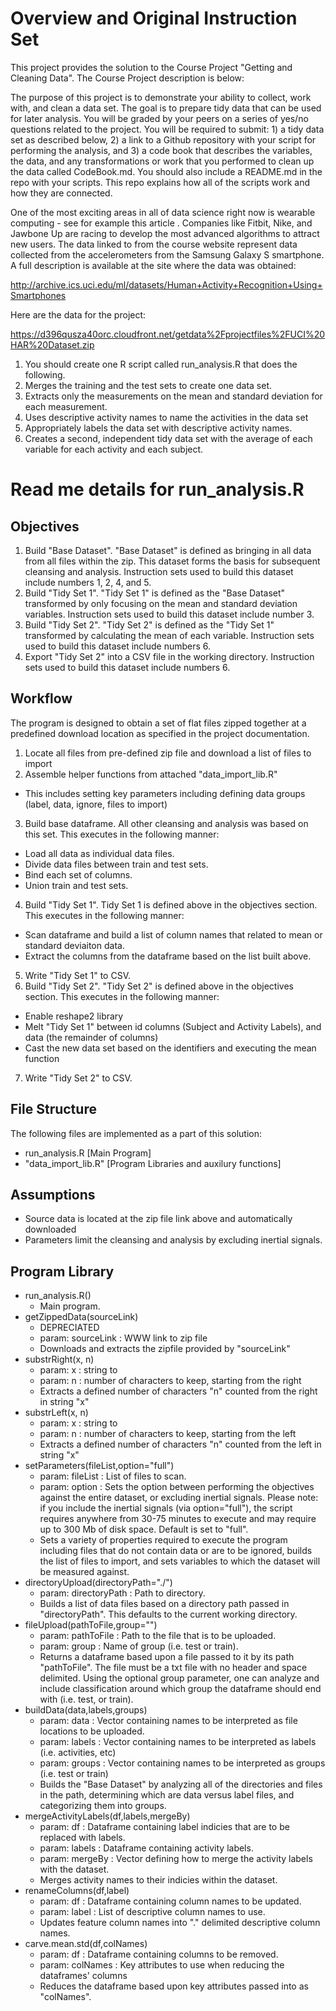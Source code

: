 Overview and Original Instruction Set
========================================================

This project provides the solution to the Course Project "Getting and Cleaning Data". The Course Project description is below:

The purpose of this project is to demonstrate your ability to collect, work with, and clean a data set. The goal is to prepare tidy data that can be used for later analysis. You will be graded by your peers on a series of yes/no questions related to the project. You will be required to submit: 1) a tidy data set as described below, 2) a link to a Github repository with your script for performing the analysis, and 3) a code book that describes the variables, the data, and any transformations or work that you performed to clean up the data called CodeBook.md. You should also include a README.md in the repo with your scripts. This repo explains how all of the scripts work and how they are connected.  

One of the most exciting areas in all of data science right now is wearable computing - see for example this article . Companies like Fitbit, Nike, and Jawbone Up are racing to develop the most advanced algorithms to attract new users. The data linked to from the course website represent data collected from the accelerometers from the Samsung Galaxy S smartphone. A full description is available at the site where the data was obtained: 

http://archive.ics.uci.edu/ml/datasets/Human+Activity+Recognition+Using+Smartphones 

Here are the data for the project: 

https://d396qusza40orc.cloudfront.net/getdata%2Fprojectfiles%2FUCI%20HAR%20Dataset.zip 

1. You should create one R script called run_analysis.R that does the following. 
2. Merges the training and the test sets to create one data set.
3. Extracts only the measurements on the mean and standard deviation for each measurement. 
4. Uses descriptive activity names to name the activities in the data set
5. Appropriately labels the data set with descriptive activity names. 
6. Creates a second, independent tidy data set with the average of each variable for each activity and each subject. 


Read me details for run_analysis.R
================================

Objectives
--------------------------------
1. Build "Base Dataset". "Base Dataset" is defined as bringing in all data from all files within the zip. This dataset forms the basis for subsequent cleansing and analysis. Instruction sets used to build this dataset include numbers 1, 2, 4, and 5.
2. Build "Tidy Set 1". "Tidy Set 1" is defined as the "Base Dataset" transformed by only focusing on the mean and standard deviation variables. Instruction sets used to build this dataset include number 3.
3. Build "Tidy Set 2". "Tidy Set 2" is defined as the "Tidy Set 1" transformed by calculating the mean of each variable. Instruction sets used to build this dataset include numbers 6.
4. Export "Tidy Set 2" into a CSV file in the working directory. Instruction sets used to build this dataset include numbers 6.

Workflow
--------------------------------
The program is designed to obtain a set of flat files zipped together at a predefined download location as specified in the project documentation.

1. Locate all files from pre-defined zip file and download a list of files to import
2. Assemble helper functions from attached "data_import_lib.R"
  * This includes setting key parameters including defining data groups (label, data, ignore, files to import)
3. Build base dataframe. All other cleansing and analysis was based on this set. This executes in the following manner:
  * Load all data as individual data files.
  * Divide data files between train and test sets.
  * Bind each set of columns.
  * Union train and test sets.
4. Build "Tidy Set 1". Tidy Set 1 is defined above in the objectives section. This executes in the following manner:
  * Scan dataframe and build a list of column names that related to mean or standard deviaiton data.
  * Extract the columns from the dataframe based on the list built above.
5. Write "Tidy Set 1" to CSV.
6. Build "Tidy Set 2". "Tidy Set 2" is defined above in the objectives section. This executes in the following manner:
  * Enable reshape2 library
  * Melt "Tidy Set 1" between id columns (Subject and Activity Labels), and data (the remainder of columns)
  * Cast the new data set based on the identifiers and executing the mean function
7. Write "Tidy Set 2" to CSV.

File Structure
--------------------------------
The following files are implemented as a part of this solution:
* run_analysis.R [Main Program]
* "data_import_lib.R" [Program Libraries and auxilury functions]


Assumptions
--------------------------------
* Source data is located at the zip file link above and automatically downloaded
* Parameters limit the cleansing and analysis by excluding inertial signals.

Program Library
--------------------------------
* run_analysis.R()
  * Main program.
* getZippedData(sourceLink)
  * DEPRECIATED
  * param: sourceLink : WWW link to zip file
  * Downloads and extracts the zipfile provided by "sourceLink"
* substrRight(x, n)
  * param: x : string to 
  * param: n : number of characters to keep, starting from the right
  * Extracts a defined number of characters "n" counted from the right in string "x"
* substrLeft(x, n)
  * param: x : string to 
  * param: n : number of characters to keep, starting from the left
  * Extracts a defined number of characters "n" counted from the left in string "x"
* setParameters(fileList,option="full")
  * param: fileList : List of files to scan.
  * param: option : Sets the option between performing the objectives against the entire dataset, or excluding inertial signals. Please note: if you include the inertial signals (via option="full"), the script requires anywhere from 30-75 minutes to execute and may require up to 300 Mb of disk space. Default is set to "full".
  * Sets a variety of properties required to execute the program including files that do not contain data or are to be ignored, builds the list of files to import, and sets variables to which the dataset will be measured against.
* directoryUpload(directoryPath="./")
  * param: directoryPath : Path to directory.
  * Builds a list of data files based on a directory path passed in "directoryPath". This defaults to the current working directory.
* fileUpload(pathToFile,group="")
  * param: pathToFile : Path to the file that is to be uploaded.
  * param: group : Name of group (i.e. test or train).
  * Returns a dataframe based upon a file passed to it by its path "pathToFile". The file must be a txt file with no header and space delimited. Using the optional group parameter, one can analyze and include classification around which group the dataframe should end with (i.e. test, or train).
* buildData(data,labels,groups)
  * param: data : Vector containing names to be interpreted as file locations to be uploaded.
  * param: labels : Vector containing names to be interpreted as labels (i.e. activities, etc)
  * param: groups : Vector containing names to be interpreted as groups (i.e. test or train)
  * Builds the "Base Dataset" by analyzing all of the directories and files in the path, determining which are data versus label files, and categorizing them into groups.
* mergeActivityLabels(df,labels,mergeBy)
  * param: df : Dataframe containing label indicies that are to be replaced with labels.
  * param: labels : Dataframe containing activity labels.
  * param: mergeBy : Vector defining how to merge the activity labels with the dataset.
  * Merges activity names to their indicies within the dataset.
* renameColumns(df,label)
  * param: df : Dataframe containing column names to be updated.
  * param: label : List of descriptive column names to use.
  * Updates feature column names into "." delimited descriptive column names.
* carve.mean.std(df,colNames)
  * param: df : Dataframe containing columns to be removed.
  * param: colNames : Key attributes to use when reducing the dataframes' columns
  * Reduces the dataframe based upon key attributes passed into as "colNames".